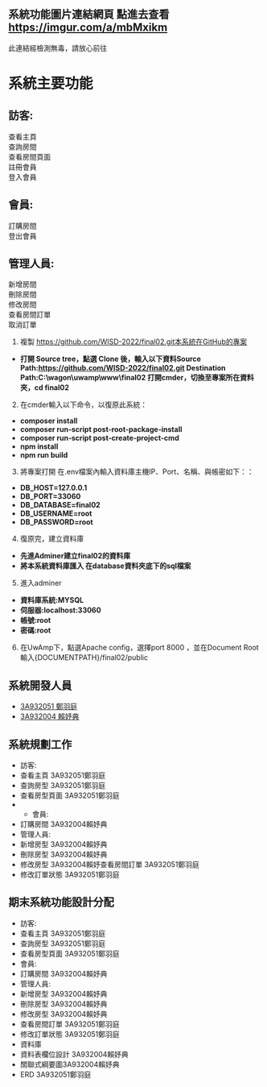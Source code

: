 ## 系統功能圖片連結網頁 點進去查看 https://imgur.com/a/mbMxikm 
此連結經檢測無毒，請放心前往
# 系統主要功能<br>
## 訪客:<br>
查看主頁<br>
查詢房間<br>
查看房間頁面<br>
註冊會員<br>
登入會員<br>
## 會員:<br>
訂購房間<br>
登出會員<br>
## 管理人員:<br>
新增房間<br>
刪除房間<br>
修改房間<br>
查看房間訂單<br>
取消訂單<br>
1. 複製 https://github.com/WISD-2022/final02.git本系統在GitHub的專案
- **打開 Source tree，點選 Clone 後，輸入以下資料Source Path:https://github.com/WISD-2022/final02.git Destination Path:C:\wagon\uwamp\www\final02 打開cmder，切換至專案所在資料夾，cd final02**

2. 在cmder輸入以下命令，以復原此系統：
- **composer install**
- **composer run‐script post‐root‐package‐install**
- **composer run‐script post‐create‐project‐cmd** 
- **npm install** 
- **npm run build** 
3. 將專案打開 在.env檔案內輸入資料庫主機IP、Port、名稱、與帳密如下：：
- **DB_HOST=127.0.0.1**
- **DB_PORT=33060**
- **DB_DATABASE=final02**
- **DB_USERNAME=root**
- **DB_PASSWORD=root**

4. 復原完，建立資料庫
- **先進Adminer建立final02的資料庫**
- **將本系統資料庫匯入 在database資料夾底下的sql檔案**

5. 進入adminer
- **資料庫系統:MYSQL**
- **伺服器:localhost:33060**
- **帳號:root**
- **密碼:root**
6. 在UwAmp下，點選Apache config，選擇port 8000 ，並在Document Root 輸入{DOCUMENTPATH}/final02/public

## 系統開發人員
* [3A932051 鄭羽庭](http://github.com/3A932051)
* [3A932004 賴妤典](http://github.com/3A932004)
## 系統規劃工作
* 訪客:
* 查看主頁          3A932051鄭羽庭
* 查詢房型          3A932051鄭羽庭
* 查看房型頁面   3A932051鄭羽庭
* * 會員:
* 訂購房間           3A932004賴妤典    
* 管理人員:
* 新增房型          3A932004賴妤典
* 刪除房型          3A932004賴妤典
* 修改房型          3A932004賴妤查看房間訂單   3A932051鄭羽庭
* 修改訂單狀態   3A932051鄭羽庭
## 期末系統功能設計分配
* 訪客:
* 查看主頁          3A932051鄭羽庭
* 查詢房型          3A932051鄭羽庭
* 查看房型頁面   3A932051鄭羽庭
* 會員:
* 訂購房間           3A932004賴妤典
* 管理人員:
* 新增房型           3A932004賴妤典
* 刪除房型           3A932004賴妤典
* 修改房型           3A932004賴妤典
* 查看房間訂單    3A932051鄭羽庭
* 修改訂單狀態    3A932051鄭羽庭
* 資料庫
* 資料表欄位設計 3A932004賴妤典
* 關聯式綱要圖3A932004賴妤典
* ERD                  3A932051鄭羽庭
